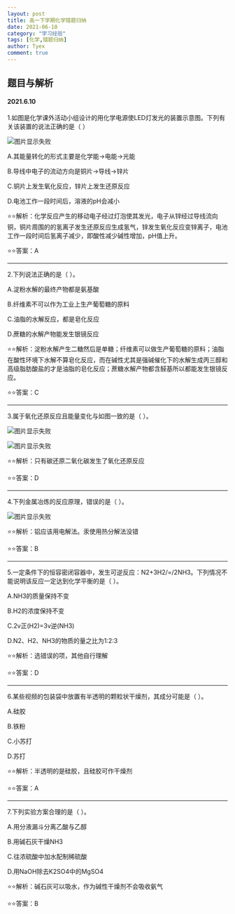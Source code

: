 ```yaml
---
layout: post
title: 高一下学期化学错题归纳
date: 2021-06-10
category: "学习经验"
tags: [化学,错题归纳]
author: Tyex
comment: true
---
```


## 题目与解析

#### 2021.6.10

  1.如图是化学课外活动小组设计的用化学电源使LED灯发光的装置示意图。下列有关该装置的说法正确的是（ ）
  
  ![图片显示失败](https://z3.ax1x.com/2021/06/10/22oho8.png)
  
  A.其能量转化的形式主要是化学能→电能→光能

  B.导线中电子的流动方向是铜片→导线→锌片

  C.铜片上发生氧化反应，锌片上发生还原反应

  D.电池工作一段时间后，溶液的pH会减小

  ⭐⭐解析：化学反应产生的移动电子经过灯泡使其发光，电子从锌经过导线流向铜，铜片周围的的氢离子发生还原反应生成氢气，锌发生氧化反应变锌离子，电池工作一段时间后氢离子减少，即酸性减少碱性增加，pH值上升。

  ⭐⭐答案：A

---

  2.下列说法正确的是（ ）。
  
  A.淀粉水解的最终产物都是氨基酸

  B.纤维素不可以作为工业上生产葡萄糖的原料

  C.油脂的水解反应，都是皂化反应

  D.蔗糖的水解产物能发生银镜反应

  ⭐⭐解析：淀粉水解产生二糖然后是单糖；纤维素可以做生产葡萄糖的原料；油脂在酸性环境下水解不算皂化反应，而在碱性尤其是强碱催化下的水解生成丙三醇和高级脂肪酸盐的才是油脂的皂化反应；蔗糖水解产物都含醛基所以都能发生银镜反应。

  ⭐⭐答案：C

---

  3.属于氧化还原反应且能量变化与如图一致的是（ ）。
  
  ![图片显示失败](https://z3.ax1x.com/2021/06/10/22xsKO.png)
  
  ![图片显示失败](https://z3.ax1x.com/2021/06/10/22xRIA.png)

  ⭐⭐解析：只有碳还原二氧化碳发生了氧化还原反应

  ⭐⭐答案：D

---

  4.下列金属冶炼的反应原理，错误的是（ ）。
  
  ![图片显示失败](https://z3.ax1x.com/2021/06/10/22xjGq.png)

  ⭐⭐解析：铝应该用电解法。汞使用热分解法没错

  ⭐⭐答案：B

---

  5.一定条件下的恒容密闭容器中，发生可逆反应：N2+3H2/=/2NH3。下列情况不能说明该反应一定达到化学平衡的是（ ）。
  
  A.NH3的质量保持不变

  B.H2的浓度保持不变

  C.2v正(H2)=3v逆(NH3)

  D.N2、H2、NH3的物质的量之比为1:2:3

  ⭐⭐解析：选错误的项，其他自行理解

  ⭐⭐答案：D

---

  6.某些视频的包装袋中放置有半透明的颗粒状干燥剂，其成分可能是（ ）。
  
  A.硅胶

  B.铁粉

  C.小苏打

  D.苏打

  ⭐⭐解析：半透明的是硅胶，且硅胶可作干燥剂

  ⭐⭐答案：A

---

  7.下列实验方案合理的是（ ）。
  
  A.用分液漏斗分离乙酸与乙醇

  B.用碱石灰干燥NH3

  C.往浓硫酸中加水配制稀硫酸

  D.用NaOH除去K2SO4中的MgSO4

  ⭐⭐解析：碱石灰可以吸水，作为碱性干燥剂不会吸收氨气

  ⭐⭐答案：B